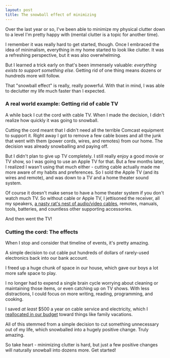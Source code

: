 ```yaml
---
layout: post
title: The snowball effect of minimizing
---
```

Over the last year or so, I've been able to minimize my physical clutter down to a level I'm pretty happy with (mental clutter is a topic for another time).

I remember it was really hard to get started, though. Once I embraced the idea of minimalism, everything in my home started to look like clutter. It was a refreshing perspective, but it was also overwhelming. 

But I learned a trick early on that's been immensely valuable: *everything exists to support something else*. Getting rid of one thing means dozens or hundreds more will follow.

That "snowball effect" is really, really powerful. With that in mind, I was able to declutter my life much faster than I expected.

### A real world example: Getting rid of cable TV

A while back I cut the cord with cable TV. When I made the decision, I didn't realize how quickly it was going to snowball.

Cutting the cord meant that I didn't need all the terrible Comcast equipment to support it. Right away I got to remove a few cable boxes and all the junk that went with them (power cords, wires, and remotes) from our home. The decision was already snowballing and paying off.

But I didn't plan to give up TV completely. I still really enjoy a good movie or TV show, so I was going to use an Apple TV for that. But a few months later, I realized I wasn't using that much either - cutting cable actually made me more aware of my habits and preferences. So I sold the Apple TV (and its wires and remote), and was down to a TV and a home theater sound system.

Of course it doesn't make sense to have a home theater system if you don't watch much TV. So without cable or Apple TV, I jettisoned the receiver, all my speakers, [a nasty rat's nest of audio/video cables](https://www.google.com/search?q=rat%27s+nest+home+theater&espv=2&source=lnms&tbm=isch&sa=X&ei=xAfpU5CTJ5OjyQSvlIGQBw&ved=0CAcQ_AUoAg&biw=1280&bih=1319), remotes, manuals, tools, batteries, and countless other supporting accessories.

And then went the TV!

### Cutting the cord: The effects

When I stop and consider that timeline of events, it's pretty amazing. 

A simple decision to cut cable put hundreds of dollars of rarely-used electronics back into our bank account. 

I freed up a huge chunk of space in our house, which gave our boys a lot more safe space to play. 

I no longer had to expend a single brain cycle worrying about cleaning or maintaining those items, or even catching up on TV shows. With less distractions, I could focus on more writing, reading, programming, and cooking.

I saved *at least* $500 a year on cable service and electricity, which I [reallocated in our budget](http://dankim.org/2014/02/07/i-finally-figured-out-budgeting.html) toward things like family vacations.

All of this stemmed from a simple decision to cut something unnecessary out of my life, which snowballed into a hugely positive change. Truly amazing.

So take heart - minimizing clutter is hard, but just a few positive changes will naturally snowball into dozens more. Get started!